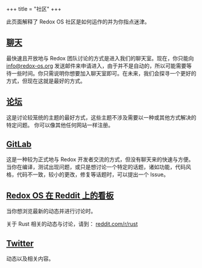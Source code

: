 +++
title = "社区"
+++

此页面解释了 Redox OS 社区是如何运作的并为你指点迷津。


<a id="chat"></a>
## [聊天](https://chat.redox-os.org)

最快速且开放地与 Redox 团队讨论的方式是进入我们的聊天室。现在，你只能向 info@redox-os.org 发送邮件来申请进入，由于并不是自动的，所以可能需要等待一些时间。你只需说明你想要加入聊天室即可。在未来，我们会探寻一个更好的方式，但现在这就是最好的方式。

<a id="forum"></a>
## [论坛](https://discourse.redox-os.org/)

这是讨论较笼统的主题的最好方式，这些主题不涉及需要以一种或其他方式解决的特定问题。
你可以像其他任何网站一样注册。

<a id="gitlab"></a>
## [GitLab](https://gitlab.redox-os.org/redox-os/redox)

这是一种较为正式地与 Redox 开发者交流的方式，但没有聊天来的快速与方便。当你在编译，测试出现问题，或只是想讨论一个特定的话题，诸如功能，代码风格，代码不一致，较小的更改，修复等话题时，可以提出一个 Issue。

<a id="reddit"></a>
## [Redox OS 在 Reddit 上的看板](https://www.reddit.com/r/Redox/)

当你想浏览最新的动态并进行讨论时。

关于 Rust 相关的动态与讨论，请到： [reddit.com/r/rust](https://www.reddit.com/r/rust)

<a id="twitter"></a>
## [Twitter](https://twitter.com/redox_os)

动态以及相关内容。